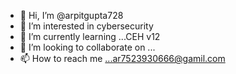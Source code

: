 - 👋 Hi, I’m @arpitgupta728
- 👀 I’m interested in cybersecurity
- 🌱 I’m currently learning ...CEH v12
- 💞️ I’m looking to collaborate on ...
- 📫 How to reach me ...ar7523930666@gamil.com

<!---
arpitgupta728/arpitgupta728 is a ✨ special ✨ repository because its `README.md` (this file) appears on your GitHub profile.
You can click the Preview link to take a look at your changes.
--->
